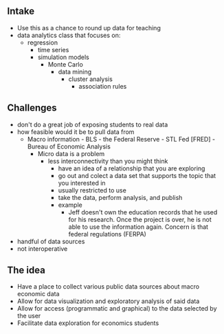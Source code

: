 ## Intake
 - Use this as a chance to round up data for teaching
 - data analytics class that focuses on:
   - regression
	 - time series
	 - simulation models
	   - Monte Carlo
		 - data mining
		   - cluster analysis
			 - association rules

## Challenges
 - don't do a great job of exposing students to real data
 - how feasible would it be to pull data from
   - Macro information
		 - BLS
		 - the Federal Reserve
			 - STL Fed [FRED]
		 - Bureau of Economic Analysis
	 - Micro data is a problem
	   - less interconnectivity than you might think
		 - have an idea of a relationship that you are exploring
		 - go out and colect a data set that supports the topic that you interested in
		 - usually restricted to use
		 - take the data, perform analysis, and publish
		 - example
		   - Jeff doesn't own the education records that he used for his research. Once the project is over, he is not able to use the information again. Concern is that federal regulations (FERPA)
 - handful of data sources
 - not interoperative

## The idea
 - Have a place to collect various public data sources about macro economic data
 - Allow for data visualization and exploratory analysis of said data
 - Allow for access (programmatic and graphical) to the data selected by the user
 - Facilitate data exploration for economics students
